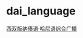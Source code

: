 # dai_language

[西双版纳傣语·哈尼语综合广播](http://file.xsbnrtv.cn/vms/audios/nmip-media/audiolive/audio4/playlist.m3u8)

